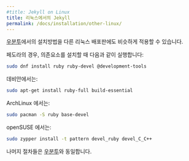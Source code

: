 ```yaml
---
#title: Jekyll on Linux
title: 리눅스에서의 Jekyll
permalink: /docs/installation/other-linux/
---
```

<!--
Installation on other Linux distributions works similarly as on [Ubuntu](../ubuntu/).
-->
[우분투](../ubuntu/)에서의 설치방법을 다른 리눅스 배포판에도 비슷하게 적용할 수 있습니다.

<!--
On Fedora, the dependencies can be installed as follows:
-->
페도라의 경우, 의존요소를 설치할 때 다음과 같이 실행합니다:

 ```sh
sudo dnf install ruby ruby-devel @development-tools
```

<!--
On Debian:
-->
데비안에서는:

```sh
sudo apt-get install ruby-full build-essential
```

<!--
On ArchLinux:
-->
ArchLinux 에서는:

```sh
sudo pacman -S ruby base-devel
```

<!--
On openSUSE:
-->
openSUSE 에서는:

```sh
sudo zypper install -t pattern devel_ruby devel_C_C++
```

<!--
The rest works the same as on [Ubuntu](../ubuntu/).
-->
나머지 절차들은 [우분투](../ubuntu/)와 동일합니다.
